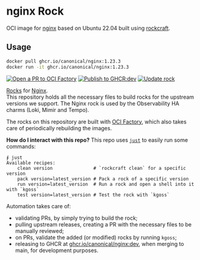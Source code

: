 # nginx Rock

OCI image for [nginx](https://www.nginx.com/) based on Ubuntu 22.04 built using [rockcraft](https://github.com/canonical/rockcraft). 

## Usage

```bash
docker pull ghcr.io/canonical/nginx:1.23.3
docker run -it ghcr.io/canonical/nginx:1.23.3
```

[![Open a PR to OCI Factory](https://github.com/canonical/nginx-rock/actions/workflows/rock-release-oci-factory.yaml/badge.svg)](https://github.com/canonical/nginx-rock/actions/workflows/rock-release-oci-factory.yaml)
[![Publish to GHCR:dev](https://github.com/canonical/nginx-rock/actions/workflows/rock-release-dev.yaml/badge.svg)](https://github.com/canonical/nginx-rock/actions/workflows/rock-release-dev.yaml)
[![Update rock](https://github.com/canonical/nginx-rock/actions/workflows/rock-update.yaml/badge.svg)](https://github.com/canonical/nginx-rock/actions/workflows/rock-update.yaml)

[Rocks](https://canonical-rockcraft.readthedocs-hosted.com/en/latest/) for [Nginx](https://nginx.com/).  
This repository holds all the necessary files to build rocks for the upstream versions we support. The Nginx rock is used by the Observability HA charms (Loki, Mimir and Tempo).

The rocks on this repository are built with [OCI Factory](https://github.com/canonical/oci-factory/), which also takes care of periodically rebuilding the images.

**How do I interact with this repo?** This repo uses [`just`](https://github.com/casey/just) to easily run some commands:
```
∮ just
Available recipes:
    clean version               # `rockcraft clean` for a specific version
    pack version=latest_version # Pack a rock of a specific version
    run version=latest_version  # Run a rock and open a shell into it with `kgoss`
    test version=latest_version # Test the rock with `kgoss`
```

Automation takes care of:
* validating PRs, by simply trying to build the rock;
* pulling upstream releases, creating a PR with the necessary files to be manually reviewed;
* on PRs, validate the added (or modified) rocks by running `kgoss`;
* releasing to GHCR at [ghcr.io/canonical/nginx:dev](https://ghcr.io/canonical/nginx:dev), when merging to main, for development purposes.

